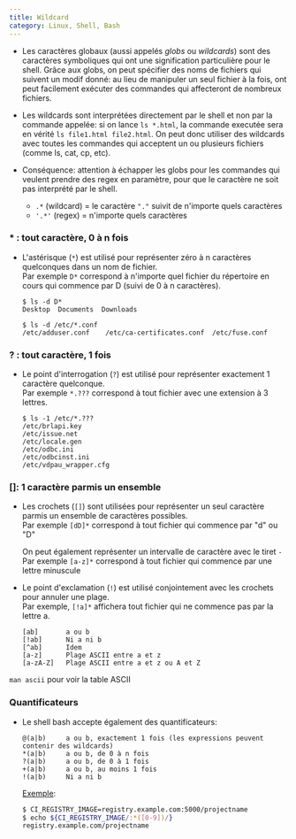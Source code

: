 ```yaml
---
title: Wildcard
category: Linux, Shell, Bash
---
```


* Les caractères globaux (aussi appelés *globs* ou *wildcards*) sont des caractères symboliques qui ont une signification particulière pour le shell. Grâce aux globs, on peut spécifier des noms de fichiers qui suivent un modif donné: au lieu de manipuler un seul fichier à la fois, ont peut facilement exécuter des commandes qui affecteront de nombreux fichiers.

* Les wildcards sont interprétées directement par le shell et non par la commande appelée: si on lance `ls *.html`, la commande executée sera en vérité `ls file1.html file2.html`. On peut donc utiliser des wildcards avec toutes les commandes qui acceptent un ou plusieurs fichiers (comme ls, cat, cp, etc).

* Conséquence: attention à échapper les globs pour les commandes qui veulent prendre des regex en paramètre, pour que le caractère ne soit pas interprété par le shell.
  - `.*` (wildcard) = le caractère `"."` suivit de n'importe quels caractères
  - `'.*'` (regex) = n'importe quels caractères

### * : tout caractère, 0 à n fois

* L'astérisque (`*`) est utilisé pour représenter zéro à n caractères quelconques dans un nom de fichier.  
  Par exemple `D*` correspond à n'importe quel fichier du répertoire en cours qui commence par D (suivi de 0 à n caractères).

  ```
  $ ls -d D*
  Desktop  Documents  Downloads

  $ ls -d /etc/*.conf
  /etc/adduser.conf    /etc/ca-certificates.conf  /etc/fuse.conf
  ```

### ? : tout caractère, 1 fois

* Le point d'interrogation (`?`) est utilisé pour représenter exactement 1 caractère quelconque.  
  Par exemple `*.???` correspond à tout fichier avec une extension à 3 lettres.

  ```
  $ ls -1 /etc/*.???
  /etc/brlapi.key
  /etc/issue.net
  /etc/locale.gen
  /etc/odbc.ini
  /etc/odbcinst.ini
  /etc/vdpau_wrapper.cfg
  ```

### []: 1 caractère parmis un ensemble

* Les crochets (`[]`) sont utilisées pour représenter un seul caractère parmis un ensemble de caractères possibles.  
  Par exemple `[dD]*` correspond à tout fichier qui commence par "d" ou "D"

  On peut également représenter un intervalle de caractère avec le tiret `-`  
  Par exemple `[a-z]*` correspond à tout fichier qui commence par une lettre minuscule

* Le point d'exclamation (`!`) est utilisé conjointement avec les crochets pour annuler une plage.  
  Par exemple, `[!a]*` affichera tout fichier qui ne commence pas par la lettre a.

  ```
  [ab]       a ou b
  [!ab]      Ni a ni b
  [^ab]      Idem
  [a-z]      Plage ASCII entre a et z
  [a-zA-Z]   Plage ASCII entre a et z ou A et Z
  ```

`man ascii` pour voir la table ASCII

### Quantificateurs

* Le shell bash accepte également des quantificateurs:

  ```
  @(a|b)     a ou b, exactement 1 fois (les expressions peuvent contenir des wildcards)
  *(a|b)     a ou b, de 0 à n fois
  ?(a|b)     a ou b, de 0 à 1 fois
  +(a|b)     a ou b, au moins 1 fois
  !(a|b)     Ni a ni b
  ```

  <ins>Exemple</ins>:

  ``` bash
  $ CI_REGISTRY_IMAGE=registry.example.com:5000/projectname
  $ echo ${CI_REGISTRY_IMAGE/:*([0-9])/}
  registry.example.com/projectname
  ```
